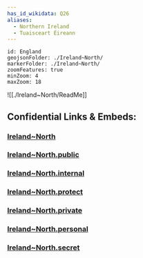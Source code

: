 ```yaml
---
has_id_wikidata: Q26
aliases:
  - Northern Ireland
  - Tuaisceart Éireann
---
```


```leaflet
id: England
geojsonFolder: ./Ireland~North/
markerFolder: ./Ireland~North/
zoomFeatures: true 
minZoom: 4 
maxZoom: 18
```


![[./Ireland~North/ReadMe]]


## Confidential Links & Embeds: 

### [Ireland~North](/_Standards/Earth/Continent/Europe/Europe~North/UK/Ireland~North.md) 

### [Ireland~North.public](/_public/Earth/Continent/Europe/Europe~North/UK/Ireland~North.public.md) 

### [Ireland~North.internal](/_internal/Earth/Continent/Europe/Europe~North/UK/Ireland~North.internal.md) 

### [Ireland~North.protect](/_protect/Earth/Continent/Europe/Europe~North/UK/Ireland~North.protect.md) 

### [Ireland~North.private](/_private/Earth/Continent/Europe/Europe~North/UK/Ireland~North.private.md) 

### [Ireland~North.personal](/_personal/Earth/Continent/Europe/Europe~North/UK/Ireland~North.personal.md) 

### [Ireland~North.secret](/_secret/Earth/Continent/Europe/Europe~North/UK/Ireland~North.secret.md)

